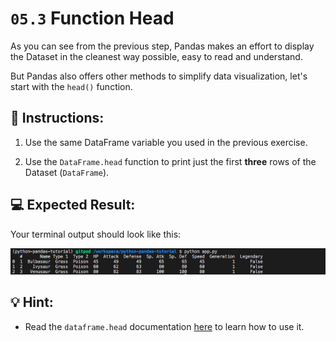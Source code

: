 # `05.3` Function Head 

As you can see from the previous step, Pandas makes an effort to display the Dataset in the cleanest way possible, easy to read and understand.

But Pandas also offers other methods to simplify data visualization, let's start with the `head()` function.

## 📝 Instructions:

1. Use the same DataFrame variable you used in the previous exercise.

2. Use the `DataFrame.head` function to print just the first **three** rows of the Dataset (`DataFrame`).


## 💻 Expected Result:

Your terminal output should look like this:

![Expected result](../../assets/dataframe-head.png)

## 💡 Hint: 

+ Read the `dataframe.head` documentation [here](https://pandas.pydata.org/docs/reference/api/pandas.DataFrame.head.html?highlight=head#pandas.DataFrame.head) to learn how to use it.
